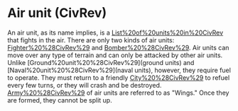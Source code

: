 # Air unit (CivRev)

An air unit, as its name implies, is a [List%20of%20units%20in%20CivRev](unit) that fights in the air. There are only two kinds of air units: [Fighter%20%28CivRev%29](Fighters) and [Bomber%20%28CivRev%29](Bombers).
Air units can move over any type of terrain and can only be attacked by other air units. Unlike [Ground%20unit%20%28CivRev%29](ground units) and [Naval%20unit%20%28CivRev%29](naval units), however, they require fuel to operate. They must return to a friendly [City%20%28CivRev%29](city) to refuel every few turns, or they will crash and be destroyed.
[Army%20%28CivRev%29](Armies) of air units are referred to as "Wings." Once they are formed, they cannot be split up.